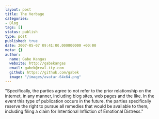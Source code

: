 ```yaml
---
layout: post
title: The Verbage
categories:
- Blog
tags: []
status: publish
type: post
published: true
date: 2007-05-07 09:41:00.000000000 +00:00
meta: {}
author:
  name: Gabe Kangas
  website: http://gabekangas
  email: gabek@real-ity.com
  github: https://github.com/gabek
  image: "/images/avatar-64x64.png"
---
```

\"Specifically, the parties agree to not refer to the prior relationship on the internet, in any manner, including blog sites, web pages and the like. In the event this type of publication occurs in the future, the parties specifically reserve the right to pursue all remedies that would be available to them, including filing a claim for Intentional Infliction of Emotional Distress.\"
